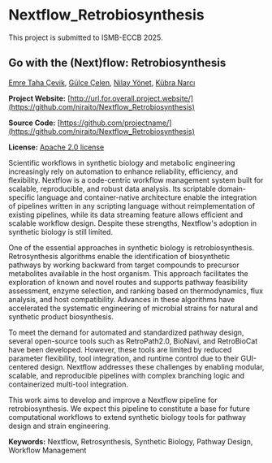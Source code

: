 # Nextflow_Retrobiosynthesis

This project is submitted to ISMB-ECCB 2025.

## Go with the (Next)flow: Retrobiosynthesis

[Emre Taha Çevik](https://github.com/bogrum), [Gülce Çelen](https://github.com/GulceC), [Nilay Yönet](https://github.com/niraito), [Kübra Narcı](https://github.com/kubranarci)

 
**Project Website:** [http://url.for.overall.project.website/](https://github.com/niraito/Nextflow_Retrobiosynthesis)

**Source Code:** [https://github.com/projectname/](https://github.com/niraito/Nextflow_Retrobiosynthesis)

**License:** [Apache 2.0 license](https://www.apache.org/licenses/LICENSE-2.0)


Scientific workflows in synthetic biology and metabolic engineering increasingly rely on automation to enhance reliability, efficiency, and flexibility. Nextflow is a code-centric workflow management system built for scalable, reproducible, and robust data analysis. Its scriptable domain-specific language and container-native architecture enable the integration of pipelines written in any scripting language without reimplementation of existing pipelines, while its data streaming feature allows efficient and scalable workflow design. Despite these strengths, Nextflow's adoption in synthetic biology is still limited. 

One of the essential approaches in synthetic biology is retrobiosynthesis. Retrosynthesis algorithms enable the identification of biosynthetic pathways by working backward from target compounds to precursor metabolites available in the host organism. This approach facilitates the exploration of known and novel routes and supports pathway feasibility assessment, enzyme selection, and ranking based on thermodynamics, flux analysis, and host compatibility. Advances in these algorithms have accelerated the systematic engineering of microbial strains for natural and synthetic product biosynthesis. 

To meet the demand for automated and standardized pathway design, several open-source tools such as RetroPath2.0, BioNavi, and RetroBioCat have been developed. However, these tools are limited by reduced parameter flexibility, tool integration, and runtime control due to their GUI-centered design. Nextflow addresses these challenges by enabling modular, scalable, and reproducible pipelines with complex branching logic and containerized multi-tool integration.

This work aims to develop and improve a Nextflow pipeline for retrobiosynthesis. We expect this pipeline to constitute a base for future computational workflows to extend synthetic biology tools for pathway design and strain engineering.

**Keywords:** Nextflow, Retrosynthesis, Synthetic Biology, Pathway Design, Workflow Management
